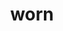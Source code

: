 ---
category: 4-letters
denotation: null
name: worn
reference_link: https://www.etymonline.com/word/worn
root_language: null
root_name: null
title: worn
type: free
word_sums:
- respelling: worn
  sum: 'Worn + '
---